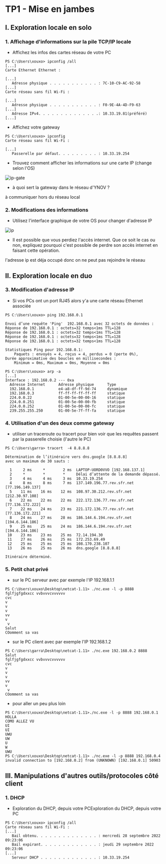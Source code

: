 # TP1 - Mise en jambes
## I. Exploration locale en solo
### 1. Affichage d'informations sur la pile TCP/IP locale

 -  Affichez les infos des cartes réseau de votre PC
```shell
PS C:\Users\xouxo> ipconfig /all
[...]
Carte Ethernet Ethernet :

[...]
   Adresse physique . . . . . . . . . . . : 7C-10-C9-AC-92-58
[...]
Carte réseau sans fil Wi-Fi :

[...]
   Adresse physique . . . . . . . . . . . : F0-9E-4A-4D-F9-63
[...]
   Adresse IPv4. . . . . . . . . . . . . .: 10.33.19.81(préféré)
[...]
```
- Affichez votre gateway
```
PS C:\Users\xouxo> ipconfig
Carte réseau sans fil Wi-Fi :

[...]
   Passerelle par défaut. . . . . . . . . : 10.33.19.254
```
- Trouvez comment afficher les informations sur une carte IP (change selon l'OS)

![ip-gate](./ip-gate.png)

- à quoi sert la gateway dans le réseau d'YNOV ?   

à communiquer hors du réseau local

### 2. Modifications des informations

- Utilisez l'interface graphique de votre OS pour changer d'adresse IP

![ip](./ip.png)

-  Il est possible que vous perdiez l'accès internet. Que ce soit le cas ou non, expliquez pourquoi c'est possible de perdre son accès internet en faisant cette opération.

l'adresse ip est déja occupé donc on ne peut pas rejoindre le réseau

## II. Exploration locale en duo

### 3. Modification d'adresse IP

- Si vos PCs ont un port RJ45 alors y'a une carte réseau Ethernet associée
```
PS C:\Users\xouxo> ping 192.168.0.1

Envoi d’une requête 'Ping'  192.168.0.1 avec 32 octets de données :
Réponse de 192.168.0.1 : octets=32 temps<1ms TTL=128
Réponse de 192.168.0.1 : octets=32 temps<1ms TTL=128
Réponse de 192.168.0.1 : octets=32 temps<1ms TTL=128
Réponse de 192.168.0.1 : octets=32 temps<1ms TTL=128

Statistiques Ping pour 192.168.0.1:
    Paquets : envoyés = 4, reçus = 4, perdus = 0 (perte 0%),
Durée approximative des boucles en millisecondes :
    Minimum = 0ms, Maximum = 0ms, Moyenne = 0ms
```
```
PS C:\Users\xouxo> arp -a
[...]
Interface : 192.168.0.2 --- 0xa
  Adresse Internet      Adresse physique      Type
  192.168.0.1           e4-a8-df-ff-9d-74     dynamique
  192.168.0.3           ff-ff-ff-ff-ff-ff     statique
  224.0.0.22            01-00-5e-00-00-16     statique
  224.0.0.251           01-00-5e-00-00-fb     statique
  224.0.0.252           01-00-5e-00-00-fc     statique
  239.255.255.250       01-00-5e-7f-ff-fa     statique
```

### 4. Utilisation d'un des deux comme gateway

- utiliser un traceroute ou tracert pour bien voir que les requêtes passent par la passerelle choisie (l'autre le PC)

```
PS C:\Users\garra> tracert  -4 8.8.8.8

Détermination de l’itinéraire vers dns.google [8.8.8.8]
avec un maximum de 30 sauts :

  1     2 ms     *        2 ms  LAPTOP-UORD0VVO [192.168.137.1]
  2     *        *        *     Délai d’attente de la demande dépassé.
  3     4 ms     4 ms     3 ms  10.33.19.254
  4     8 ms     8 ms     7 ms  137.149.196.77.rev.sfr.net [77.196.149.137]
  5    11 ms    16 ms    12 ms  108.97.30.212.rev.sfr.net [212.30.97.108]
  6    22 ms    22 ms    22 ms  222.172.136.77.rev.sfr.net [77.136.172.222]
  7    22 ms    24 ms    23 ms  221.172.136.77.rev.sfr.net [77.136.172.221]
  8    24 ms    27 ms    28 ms  186.144.6.194.rev.sfr.net [194.6.144.186]
  9    25 ms    25 ms    24 ms  186.144.6.194.rev.sfr.net [194.6.144.186]
 10    23 ms    23 ms    25 ms  72.14.194.30
 11    27 ms    26 ms    25 ms  172.253.69.49
 12    25 ms    25 ms    25 ms  108.170.238.107
 13    26 ms    25 ms    26 ms  dns.google [8.8.8.8]

Itinéraire déterminé.
```

### 5. Petit chat privé

- sur le PC serveur avec par exemple l'IP 192.168.1.1


```
PS C:\Users\xouxo\Desktop\netcat-1.11> ./nc.exe -l -p 8888
fglfjgfgdxxcc vvbvvvcvvvvvv
cvc
v
v
v
vv
v
 v
Salut
COomment sa vas
```

- sur le PC client avec par exemple l'IP 192.168.1.2

```
PS C:\Users\garra\Desktop\netcat-1.11> ./nc.exe 192.168.0.2 8888
Salut
fglfjgfgdxxcc vvbvvvcvvvvvv
cvc
v
v
v
vv
v
 v
COomment sa vas
```

- pour aller un peu plus loin

```
PS C:\Users\xouxo\Desktop\netcat-1.11>./nc.exe -l -p 8888 192.168.0.1
HOLLA
COMO ALLEZ VU
UI
UI
UWU
UW
U
W
UWU
PS C:\Users\xouxo\Desktop\netcat-1.11> ./nc.exe -l -p 8888 192.168.0.4
invalid connection to [192.168.0.2] from (UNKNOWN) [192.168.0.1] 50903
```

## III. Manipulations d'autres outils/protocoles côté client

### 1. DHCP

- Exploration du DHCP, depuis votre PCExploration du DHCP, depuis votre PC

```shell
PS C:\Users\xouxo> ipconfig /all
Carte réseau sans fil Wi-Fi :
[...]
   Bail obtenu. . . . . . . . . . . . . . : mercredi 28 septembre 2022 09:23:06
   Bail expirant. . . . . . . . . . . . . : jeudi 29 septembre 2022 09:23:06
[...]
   Serveur DHCP . . . . . . . . . . . . . : 10.33.19.254
```




